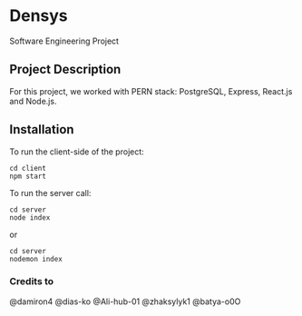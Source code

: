 # Densys
Software Engineering Project

## Project Description
For this project, we worked with PERN stack: PostgreSQL, Express, React.js and Node.js.

## Installation

To run the client-side of the project:
```
cd client
npm start 
```

To run the server call:
```
cd server
node index
```
or
```
cd server
nodemon index
```

### Credits to
@damiron4
@dias-ko
@Ali-hub-01
@zhaksylyk1
@batya-o0O